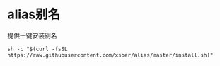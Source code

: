 # alias别名
提供一键安装别名
```
sh -c "$(curl -fsSL https://raw.githubusercontent.com/xsoer/alias/master/install.sh)"
```